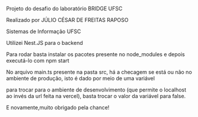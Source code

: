 Projeto do desafio do laboratório BRIDGE UFSC

Realizado por JÚLIO CÉSAR DE FREITAS RAPOSO

Sistemas de Informação UFSC

Utilizei Nest.JS para o backend 

Para rodar basta instalar os pacotes presente no node_modules
e depois executá-lo com npm start

No arquivo main.ts presente na pasta src, há a checagem se está
ou não no ambiente de produção, isto é dado por meio de uma variável

para trocar para o ambiente de desenvolvimento (que permite o localhost
ao invés da url feita na vercel), basta trocar o valor da variável para false.

E novamente,muito obrigado pela chance!